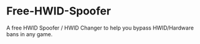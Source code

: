 # Free-HWID-Spoofer
A free HWID Spoofer / HWID Changer to help you bypass HWID/Hardware bans in any game.
